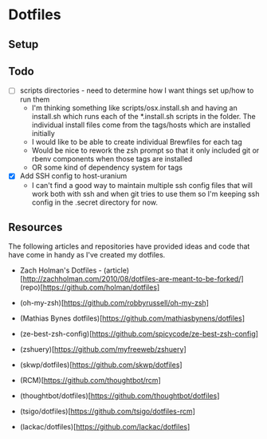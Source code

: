 # Dotfiles

## Setup


## Todo
* [ ] scripts directories - need to determine how I want things set up/how to run them
  - I'm thinking something like scripts/osx.install.sh and having an install.sh which
  runs each of the *.install.sh scripts in the folder. The individual install files come
  from the tags/hosts which are installed initially
  - I would like to be able to create individual Brewfiles for each tag
  - Would be nice to rework the zsh prompt so that it only included git or rbenv
  components when those tags are installed
  - OR some kind of dependency system for tags
* [x] Add SSH config to host-uranium
  - I can't find a good way to maintain multiple ssh config files that will work
  both with ssh and when git tries to use them so I'm keeping ssh config in the
  .secret directory for now.

## Resources
The following articles and repositories have provided ideas and code that have come in handy as I've created my dotfiles.

* Zach Holman's Dotfiles - (article)[http://zachholman.com/2010/08/dotfiles-are-meant-to-be-forked/] (repo)[https://github.com/holman/dotfiles]
* (oh-my-zsh)[https://github.com/robbyrussell/oh-my-zsh]
* (Mathias Bynes dotfiles)[https://github.com/mathiasbynens/dotfiles]

* (ze-best-zsh-config)[https://github.com/spicycode/ze-best-zsh-config]
* (zshuery)[https://github.com/myfreeweb/zshuery]
* (skwp/dotfiles)[https://github.com/skwp/dotfiles]

* (RCM)[https://github.com/thoughtbot/rcm]
* (thoughtbot/dotfiles)[https://github.com/thoughtbot/dotfiles]
* (tsigo/dotfiles)[https://github.com/tsigo/dotfiles-rcm]
* (lackac/dotfiles)[https://github.com/lackac/dotfiles]

